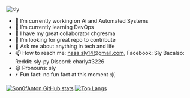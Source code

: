 ![sly](https://i.imgur.com/KBkNic4.png)


- 🔭 I’m currently working on Ai and Automated Systems
- 🌱 I’m currently learning DevOps
- 👯 I have my great collaborator chgresma
- 🤔 I’m looking for great repo to contribute
- 💬 Ask me about anything in tech and life
- 📫 How to reach me: nasa.sly14@gmail.com, Facebook: Sly Bacalso: Reddit: sly-py Discord: charly#3226
- 😄 Pronouns: sly
- ⚡ Fun fact: no fun fact at this moment :((

[![Son0fAnton GitHub stats](https://github-readme-stats.vercel.app/api?username=Son0fAnton&show_icons=true&line_height=20&theme=react)](https://github.com/Son0fAnton?tab=repositories)
[![Top Langs](https://github-readme-stats.vercel.app/api/top-langs/?username=Son0fAnton&layout=compact&theme=react)](https://github.com/Son0fAnton?tab=repositories)


